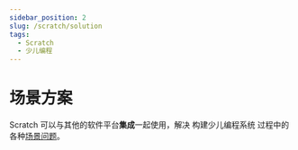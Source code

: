 ```yaml
---
sidebar_position: 2
slug: /scratch/solution
tags:
  - Scratch
  - 少儿编程
---
```


# 场景方案

Scratch 可以与其他的软件平台**集成**一起使用，解决 构建少儿编程系统 过程中的各种[场景问题](#)。


